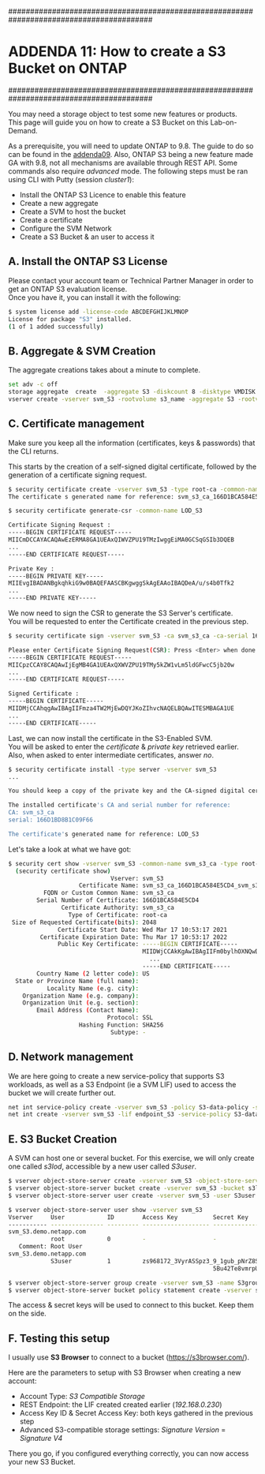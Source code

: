 #########################################################################################
# ADDENDA 11: How to create a S3 Bucket on ONTAP
#########################################################################################

You may need a storage object to test some new features or products.  
This page will guide you on how to create a S3 Bucket on this Lab-on-Demand.  

As a prerequisite, you will need to update ONTAP to 9.8. The guide to do so can be found in the [addenda09](../Addenda09).
Also, ONTAP S3 being a new feature made GA with 9.8, not all mechanisms are available through REST API. Some commands also require _advanced_ mode. 
The following steps must be ran using CLI with Putty (session _cluster1_):

- Install the ONTAP S3 Licence to enable this feature
- Create a new aggregate
- Create a SVM to host the bucket
- Create a certificate
- Configure the SVM Network
- Create a S3 Bucket & an user to access it

## A. Install the ONTAP S3 License

Please contact your account team or Technical Partner Manager in order to get an ONTAP S3 evaluation license.  
Once you have it, you can install it with the following:

```bash
$ system license add -license-code ABCDEFGHIJKLMNOP
License for package "S3" installed.
(1 of 1 added successfully)
```

## B. Aggregate & SVM Creation

The aggregate creations takes about a minute to complete.

```bash
set adv -c off
storage aggregate  create  -aggregate S3 -diskcount 8 -disktype VMDISK
vserver create -vserver svm_S3 -rootvolume s3_name -aggregate S3 -rootvolume-security-style unix -language C.UTF-8 -data-services data-s3-server
```

## C. Certificate management

Make sure you keep all the information (certificates, keys & passwords) that the CLI returns.

This starts by the creation of a self-signed digital certificate, followed by the generation of a certificate signing request.  

```bash
$ security certificate create -vserver svm_S3 -type root-ca -common-name svm_s3_ca
The certificate s generated name for reference: svm_s3_ca_166D1BCA584E5CD4_svm_s3_ca

$ security certificate generate-csr -common-name LOD_S3

Certificate Signing Request :
-----BEGIN CERTIFICATE REQUEST-----
MIICmDCCAYACAQAwEzERMA8GA1UEAxQIWVZPU19TMzIwggEiMA0GCSqGSIb3DQEB
...
-----END CERTIFICATE REQUEST-----

Private Key :
-----BEGIN PRIVATE KEY-----
MIIEvgIBADANBgkqhkiG9w0BAQEFAASCBKgwggSkAgEAAoIBAQDeA/u/s4b0Tfk2
...
-----END PRIVATE KEY-----
```

We now need to sign the CSR to generate the S3 Server's certificate.  
You will be requested to enter the Certificate created in the previous step.

```bash
$ security certificate sign -vserver svm_S3 -ca svm_s3_ca -ca-serial 166D1BCA584E5CD4 -expire-days 100

Please enter Certificate Signing Request(CSR): Press <Enter> when done
-----BEGIN CERTIFICATE REQUEST-----
MIICpzCCAY8CAQAwIjEgMB4GA1UEAxQXWVZPU19TMy5kZW1vLm5ldGFwcC5jb20w
...
-----END CERTIFICATE REQUEST-----

Signed Certificate :
-----BEGIN CERTIFICATE-----
MIIDMjCCAhqgAwIBAgIIFmza4TW2MjEwDQYJKoZIhvcNAQELBQAwITESMBAGA1UE
...
-----END CERTIFICATE-----
```

Last, we can now install the certificate in the S3-Enabled SVM.  
You will be asked to enter the _certificate_ & _private key_ retrieved earlier. Also, when asked to enter intermediate certificates, answer _no_. 

```bash
$ security certificate install -type server -vserver svm_S3
...

You should keep a copy of the private key and the CA-signed digital certificate for future reference.

The installed certificate's CA and serial number for reference:
CA: svm_s3_ca
serial: 166D1BD8B1C09F66

The certificate's generated name for reference: LOD_S3
```

Let's take a look at what we have got:

```bash
$ security cert show -vserver svm_S3 -common-name svm_s3_ca -type root-ca -instance
  (security certificate show)
                             Vserver: svm_S3
                    Certificate Name: svm_s3_ca_166D1BCA584E5CD4_svm_s3_ca
          FQDN or Custom Common Name: svm_s3_ca
        Serial Number of Certificate: 166D1BCA584E5CD4
               Certificate Authority: svm_s3_ca
                 Type of Certificate: root-ca
 Size of Requested Certificate(bits): 2048
              Certificate Start Date: Wed Mar 17 10:53:17 2021
         Certificate Expiration Date: Thu Mar 17 10:53:17 2022
              Public Key Certificate: -----BEGIN CERTIFICATE-----
                                      MIIDWjCCAkKgAwIBAgIIFm0bylhOXNQwDQYJKoZIhvcNAQELBQAwITESMBAGA1UE
                                        ...
                                      -----END CERTIFICATE-----
        Country Name (2 letter code): US
  State or Province Name (full name):
           Locality Name (e.g. city):
    Organization Name (e.g. company):
    Organization Unit (e.g. section):
        Email Address (Contact Name):
                            Protocol: SSL
                    Hashing Function: SHA256
                             Subtype: -

```

## D. Network management

We are here going to create a new service-policy that supports S3 workloads, as well as a S3 Endpoint (ie a SVM LIF) used to access the bucket we will create further out.

```bash
net int service-policy create -vserver svm_S3 -policy S3-data-policy -services data-core,data-s3-server
net int create -vserver svm_S3 -lif endpoint_S3 -service-policy S3-data-policy -address 192.168.0.230 -netmask 255.255.255.0 -home-node cluster1-01 -home-port e0e
```

## E. S3 Bucket Creation

A SVM can host one or several bucket. For this exercise, we will only create one called _s3lod_, accessible by a new user called _S3user_.

```bash
$ vserver object-store-server create -vserver svm_S3 -object-store-server ONTAP-S3.demo.netapp.com -certificate-name svm_s3_ca_166D1BCA584E5CD4_svm_s3_ca
$ vserver object-store-server bucket create -vserver svm_S3 -bucket s3lod -size 100GB
$ vserver object-store-server user create -vserver svm_S3 -user S3user

$ vserver object-store-server user show -vserver svm_S3
Vserver     User            ID        Access Key          Secret Key
----------- --------------- --------- ------------------- -------------------
svm_S3.demo.netapp.com
            root            0         -                   -
   Comment: Root User
svm_S3.demo.netapp.com
            S3user          1         zs968172_3VyrASSpz3_9_1gub_pNrZ8S4847TAtqPkgOq3pcQaAtvzjkZ2UQ4z1xIlhANKBmZfr048X4_ASZ73v7Hbz_J03wMdi2_15_dm94pyhYM__4kIQ_sYlSY6b
                                                          5Bu42Te8vmrpU_338_5Y8scvH7DI7RU3OoDM8XJsXhW867uIlXNwZN8_NCdY3hS9k49Jc_BxX8G9l_r3cBZSQ7A2C863ryW_gsl2932k36tT_HqIBu3_9Fzcy8dVM1J_

$ vserver object-store-server group create -vserver svm_S3 -name S3group -users S3user -policies FullAccess
$ vserver object-store-server bucket policy statement create -vserver svm_S3 -bucket s3lod -effect allow -action * -principal - -resource s3lod,s3lod/* -sid "" -index 1
```

The access & secret keys will be used to connect to this bucket. Keep them on the side.

## F. Testing this setup

I usually use **S3 Browser** to connect to a bucket (https://s3browser.com/).  

Here are the parameters to setup with S3 Browser when creating a new account:

- Account Type: _S3 Compatible Storage_
- REST Endpoint: the LIF created created earlier (_192.168.0.230_)
- Access Key ID & Secret Access Key: both keys gathered in the previous step
- Advanced S3-compatible storage settings: _Signature Version_ = _Signature V4_

There you go, if you configured everything correctly, you can now access your new S3 Bucket.
